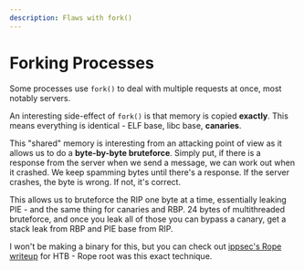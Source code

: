 ```yaml
---
description: Flaws with fork()
---
```


# Forking Processes

Some processes use `fork()` to deal with multiple requests at once, most notably servers.

An interesting side-effect of `fork()` is that memory is copied **exactly**. This means everything is identical - ELF base, libc base, **canaries**.

This "shared" memory is interesting from an attacking point of view as it allows us to do a **byte-by-byte bruteforce**. Simply put, if there is a response from the server when we send a message, we can work out when it crashed. We keep spamming bytes until there's a response. If the server crashes, the byte is wrong. If not, it's correct.

This allows us to bruteforce the RIP one byte at a time, essentially leaking PIE - and the same thing for canaries and RBP. 24 bytes of multithreaded bruteforce, and once you leak all of those you can bypass a canary, get a stack leak from RBP and PIE base from RIP.

I won't be making a binary for this, but you can check out [ippsec's Rope writeup](https://www.youtube.com/watch?v=GTQxZlr5yvE) for HTB - Rope root was this exact technique.

